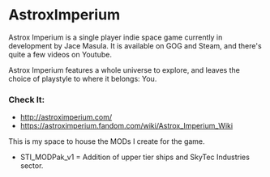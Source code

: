 # AstroxImperium
Astrox Imperium is a single player indie space game currently in development by Jace Masula. It is available on GOG and Steam, and there's quite a few videos on Youtube.

Astrox Imperium features a whole universe to explore, and leaves the choice of playstyle to where it belongs: You.

### Check It:
- http://astroximperium.com/
- https://astroximperium.fandom.com/wiki/Astrox_Imperium_Wiki

This is my space to house the MODs I create for the game.

- STI_MODPak_v1 = Addition of upper tier ships and SkyTec Industries sector.
